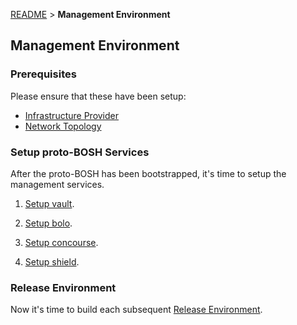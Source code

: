 [README](README.md) > **Management Environment**

## Management Environment

### Prerequisites

Please ensure that these have been setup:

  * [Infrastructure Provider](infrastructure.md)
  * [Network Topology](network.md)

### Setup proto-BOSH Services

After the proto-BOSH has been bootstrapped, it's time to setup
the management services.

1. [Setup vault](manage/proto-BOSH/vault.md).

1. [Setup bolo](manage/proto-BOSH/bolo.md).

1. [Setup concourse](manage/proto-BOSH/concourse.md).

1. [Setup shield](manage/proto-BOSH/shield.md).

### Release Environment

Now it's time to build each subsequent [Release Environment](release.md).
